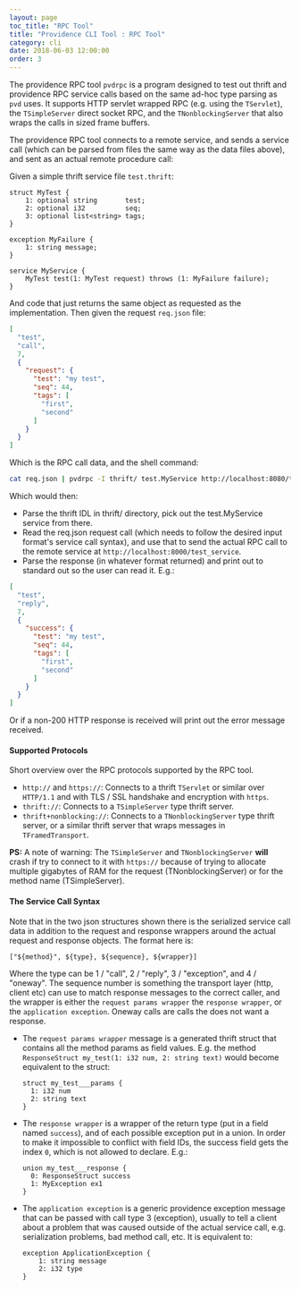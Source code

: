 ```yaml
---
layout: page
toc_title: "RPC Tool"
title: "Providence CLI Tool : RPC Tool"
category: cli
date: 2018-06-03 12:00:00
order: 3
---
```


The providence RPC tool `pvdrpc` is a program designed to test out thrift and
providence RPC service calls based on the same ad-hoc type parsing as `pvd`
uses. It supports HTTP servlet wrapped RPC (e.g. using the `TServlet`), the
`TSimpleServer` direct socket RPC, and the `TNonblockingServer` that also wraps
the calls in sized frame buffers.

The providence RPC tool connects to a remote service, and sends a service call
(which can be parsed from files the same way as the data files above), and sent
as an actual remote procedure call:

Given a simple thrift service file `test.thrift`:

```thrift
struct MyTest {
    1: optional string       test;
    2: optional i32          seq;
    3: optional list<string> tags;
}

exception MyFailure {
    1: string message;
}

service MyService {
    MyTest test(1: MyTest request) throws (1: MyFailure failure);
}
```

And code that just returns the same object as requested as the implementation. Then
given the request `req.json` file:

```json
[
  "test",
  "call",
  7,
  {
    "request": {
      "test": "my test",
      "seq": 44,
      "tags": [
        "first",
        "second"
      ]
    }
  }
]
```

Which is the RPC call data, and the shell command:

```sh
cat req.json | pvdrpc -I thrift/ test.MyService http://localhost:8080/test_service
```

Which would then:

- Parse the thrift IDL in thrift/ directory, pick out the test.MyService service
  from there.
- Read the req.json request call (which needs to follow the desired input format's
  service call syntax), and use that to send the actual RPC call to the remote
  service at `http://localhost:8000/test_service`.
- Parse the response (in whatever format returned) and print out to standard out
  so the user can read it. E.g.:

```json
[
  "test",
  "reply",
  7,
  {
    "success": {
      "test": "my test",
      "seq": 44,
      "tags": [
        "first",
        "second"
      ]
    }
  }
]
```

Or if a non-200 HTTP response is received will print out the error message
received.

#### Supported Protocols

Short overview over the RPC protocols supported by the RPC tool.

- `http://` and `https://`: Connects to a thrift `TServlet` or similar over `HTTP/1.1`
  and with TLS / SSL handshake and encryption with `https`.
- `thrift://`: Connects to a `TSimpleServer` type thrift server.
- `thrift+nonblocking://`: Connects to a `TNonblockingServer` type thrift server,
  or a similar thrift server that wraps messages in `TFramedTransport`.

**PS:** A note of warning: The `TSimpleServer` and `TNonblockingServer` **will** crash if
try to connect to it with `https://` because of trying to allocate multiple gigabytes of
RAM for the request (TNonblockingServer) or for the method name (TSimpleServer).

#### The Service Call Syntax

Note that in the two json structures shown there is the serialized service call
data in addition to the request and response wrappers around the actual request
and response objects. The format here is:

`["${method}", ${type}, ${sequence}, ${wrapper}]`

Where the type can be 1 / "call", 2 / "reply", 3 / "exception", and 4 / "oneway".
The sequence number is something the transport layer (http, client etc) can
use to match response messages to the correct caller, and the wrapper is
either the `request params wrapper` the `response wrapper`, or the
`application exception`. Oneway calls are calls the does not want a response.

- The `request params wrapper` message is a generated thrift struct that
  contains all the method params as field values. E.g. the method
  `ResponseStruct my_test(1: i32 num, 2: string text)` would become
  equivalent to the struct:

    ```thrift
    struct my_test___params {
      1: i32 num
      2: string text
    }
    ```

- The `response wrapper` is a wrapper of the return type (put in a field
  named `success`), and of each possible exception put in a union. In order
  to make it impossible to conflict with field IDs, the success field gets
  the index `0`, which is not allowed to declare. E.g.:

    ```thrift
    union my_test___response {
      0: ResponseStruct success
      1: MyException ex1
    }
    ```

- The `application exception` is a generic providence exception message that can
  be passed with call type 3 (exception), usually to tell a client about a
  problem that was caused outside of the actual service call, e.g. serialization
  problems, bad method call, etc. It is equivalent to:
  
    ```thrift
    exception ApplicationException {
        1: string message
        2: i32 type
    }
    ```
